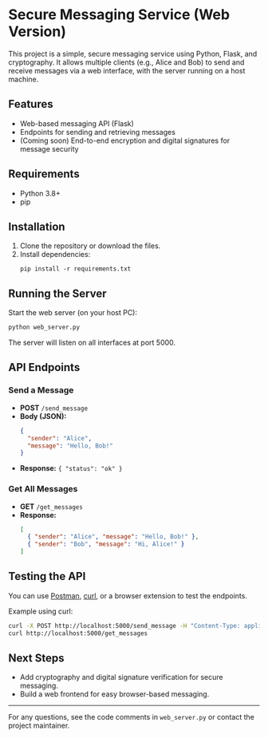 # Secure Messaging Service (Web Version)

This project is a simple, secure messaging service using Python, Flask, and cryptography. It allows multiple clients (e.g., Alice and Bob) to send and receive messages via a web interface, with the server running on a host machine.

## Features
- Web-based messaging API (Flask)
- Endpoints for sending and retrieving messages
- (Coming soon) End-to-end encryption and digital signatures for message security

## Requirements
- Python 3.8+
- pip

## Installation
1. Clone the repository or download the files.
2. Install dependencies:
   ```
   pip install -r requirements.txt
   ```

## Running the Server
Start the web server (on your host PC):
```sh
python web_server.py
```
The server will listen on all interfaces at port 5000.

## API Endpoints

### Send a Message
- **POST** `/send_message`
- **Body (JSON):**
  ```json
  {
    "sender": "Alice",
    "message": "Hello, Bob!"
  }
  ```
- **Response:** `{ "status": "ok" }`

### Get All Messages
- **GET** `/get_messages`
- **Response:**
  ```json
  [
    { "sender": "Alice", "message": "Hello, Bob!" },
    { "sender": "Bob", "message": "Hi, Alice!" }
  ]
  ```

## Testing the API
You can use [Postman](https://www.postman.com/), [curl](https://curl.se/), or a browser extension to test the endpoints.

Example using curl:
```sh
curl -X POST http://localhost:5000/send_message -H "Content-Type: application/json" -d "{\"sender\":\"Alice\",\"message\":\"Hello!\"}"
curl http://localhost:5000/get_messages
```

## Next Steps
- Add cryptography and digital signature verification for secure messaging.
- Build a web frontend for easy browser-based messaging.

---

For any questions, see the code comments in `web_server.py` or contact the project maintainer.
